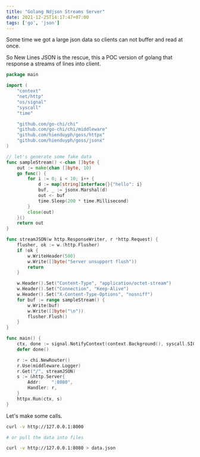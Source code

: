 ```yaml
---
title: "Golang Ndjson Streams Server"
date: 2021-12-25T14:17:47+07:00
tags: ['go', 'json']
---
```


Some time we got a large json data so clients can not buffer and read at once.

So New Lines JSON is the rescue, this a POC version of golang that response a streams of lines into client.

```go
package main

import (
	"context"
	"net/http"
	"os/signal"
	"syscall"
	"time"

	"github.com/go-chi/chi"
	"github.com/go-chi/chi/middleware"
	"github.com/hienduyph/goss/httpx"
	"github.com/hienduyph/goss/jsonx"
)

// let's generate some fake data
func sampleStream() <-chan []byte {
	out := make(chan []byte, 10)
	go func() {
		for i := 0; i < 10; i++ {
			d := map[string]interface{}{"hello": i}
			buf, _ := jsonx.Marshal(d)
			out <- buf
			time.Sleep(200 * time.Millisecond)
		}
		close(out)
	}()
	return out
}

func streamJSON(w http.ResponseWriter, r *http.Request) {
	flusher, ok := w.(http.Flusher)
	if !ok {
		w.WriteHeader(500)
		w.Write([]byte("Server unsupport flush"))
		return
	}

	w.Header().Set("Content-Type", "application/octet-stream")
	w.Header().Set("Connection", "Keep-Alive")
	w.Header().Set("X-Content-Type-Options", "nosniff")
	for buf := range sampleStream() {
		w.Write(buf)
		w.Write([]byte("\n"))
		flusher.Flush()
	}
}

func main() {
	ctx, done := signal.NotifyContext(context.Background(), syscall.SIGINT, syscall.SIGTERM)
	defer done()

	r := chi.NewRouter()
	r.Use(middleware.Logger)
	r.Get("/", streamJSON)
	s := &http.Server{
		Addr:    ":8080",
		Handler: r,
	}
	httpx.Run(ctx, s)
}

```

Let's make some calls.

```bash
curl -v http://127.0.0.1:8000

# or pull the data into files

curl -v http://127.0.0.1:8080 > data.json
```

